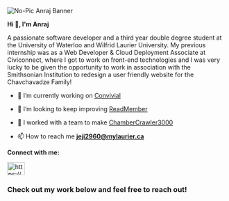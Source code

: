 ![No-Pic Anraj Banner](https://user-images.githubusercontent.com/86089564/189836134-405c7c5a-771e-4964-bffe-3c1ad15d5c8a.png)

**Hi 👋, I'm Anraj**

A passionate software developer and a third year double degree student at the University of Waterloo and Wilfrid Laurier University. My previous internship was as a Web Developer & Cloud Deployment Associate at Civiconnect, where I got to work on front-end technologies and I was very lucky to be given the opportunity to work in association with the Smithsonian Institution to redesign a user friendly website for the Chavchavadze Family!
 

- 🔭 I’m currently working on [Convivial](https://github.com/Anraj-J/Convivial)

- 👯 I’m looking to keep improving [ReadMember](https://github.com/Anraj-J/ReadMember)

- 🤝 I worked with a team to make [ChamberCrawler3000](https://github.com/Anraj-J/DungeonCrawlerRPG)

- 📫 How to reach me **jeji2960@mylaurier.ca**

**Connect with me:** 

<p align="left">
<a href="https://linkedin.com/in/https://www.linkedin.com/in/jejianraj/" target="blank"><img align="center" src="https://raw.githubusercontent.com/rahuldkjain/github-profile-readme-generator/master/src/images/icons/Social/linked-in-alt.svg" alt="https://www.linkedin.com/in/jejianraj/" height="30" width="40" /></a>
</p>

### Check out my work below and feel free to reach out! 


<!--
**Anraj-J/Anraj-J** is a ✨ _special_ ✨ repository because its `README.md` (this file) appears on your GitHub profile.

Here are some ideas to get you started:

- 🔭 I’m currently working on ...
- 🌱 I’m currently learning ...
- 👯 I’m looking to collaborate on ...
- 🤔 I’m looking for help with ...
- 💬 Ask me about ...
- 📫 How to reach me: ...
- 😄 Pronouns: ...
- ⚡ Fun fact: ...
-->
